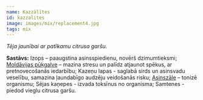 ```yaml
---
name: Kazzālītes
id: kazzalites
image: images/mix/replacement4.jpg
tags: mix
---
```

*Tēja jaunībai ar patīkamu citrusa garšu.*

**Sastāvs:**
Izops – paaugstina asinsspiedienu, novērš dzimumtieksmi;
<a href="https://www.danga.lv/mono/#moldavijas_pukgalve">Moldāvijas pūķgalve</a> – mazina stresu un palīdz atjaunot spēkus, ar pretnovecošanās iedarbību;
Kazeņu lapas - saglabā sirds un asinsvadu veselību, samazina ļaundabīgo audzēju veidošanās risku;
<a href="https://www.danga.lv/mono/#asinszale">Asinszāle</a> – tonizē organismu;
Sējas kaņepes - izvada toksīnus no organisma;
Samtenes - piedod vieglu citrusa garšu.